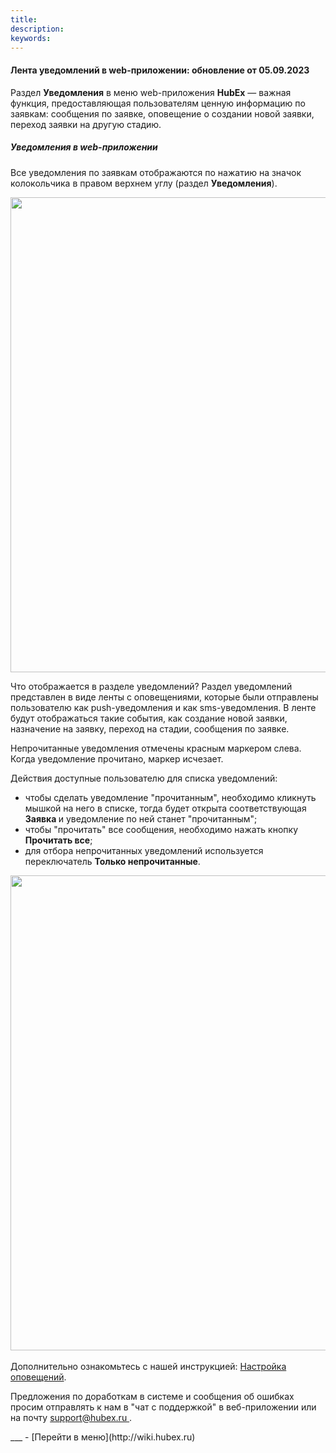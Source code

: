 ```yaml
---
title: 
description: 
keywords: 
---
```


#### Лента уведомлений в web-приложении: обновление от 05.09.2023
<html>
<meta charset="utf-8">

</html>
<body>
<p>Раздел <strong>Уведомления</strong> в меню web-приложения <strong>HubEx</strong> &mdash; важная функция, предоставляющая пользователям ценную информацию по заявкам: сообщения по заявке, оповещение о создании новой заявки, переход заявки на другую стадию.</p>
<h5>Уведомления в web-приложении</h5>
<p>Все уведомления по заявкам отображаются по нажатию на значок колокольчика в правом верхнем углу (раздел <strong>Уведомления</strong>).</p>
<div><img style="margin: 0 auto; display: block; max-width: 100%;" src="https://wiki.hubex.ru/attachments/images/FAQ/RELEASENOTES/NotificationWeb/NotificationWeb.jpg" width="760" height="auto" /></div>
<p>Что отображается в разделе уведомлений? Раздел уведомлений представлен в виде ленты с оповещениями, которые были отправлены пользователю как push-уведомления и как sms-уведомления. В ленте будут отображаться такие события, как создание новой заявки, назначение на заявку, переход на стадии, сообщения по заявке.</p>
<p>Непрочитанные уведомления отмечены красным маркером слева. Когда уведомление прочитано, маркер исчезает.</p>
<p>Действия доступные пользователю для списка уведомлений:</p>
<ul>
<li>чтобы сделать уведомление "прочитанным", необходимо кликнуть мышкой на него в списке, тогда будет открыта соответствующая <strong>Заявка </strong>и уведомление по ней станет "прочитанным";</li>
<li>чтобы "прочитать" все сообщения, необходимо нажать кнопку <strong>Прочитать все</strong>;</li>
<li>для отбора непрочитанных уведомлений используется переключатель <strong>Только непрочитанные</strong>.</li>
</ul>
<div><img style="margin: 0 auto; display: block; max-width: 100%;" src="https://wiki.hubex.ru/attachments/images/FAQ/RELEASENOTES/NotificationWeb/NotificationWeb3.jpg" width="760" height="auto" /></div>
<div>&nbsp;</div>
<div>Дополнительно ознакомьтесь с нашей инструкцией: <a href="https://wiki.hubex.ru/docs/FAQ/RU/admin/Notifications.html" target="_blank">Настройка оповещений</a>.</div>

<p>Предложения по доработкам в системе и сообщения об ошибках просим отправлять к нам в "чат с поддержкой" в веб-приложении или на почту <a href="mailto:support@hubex.ru" target="_blank" rel="noopener"> support@hubex.ru </a>.</p>

</body>
___
- [Перейти в меню](http://wiki.hubex.ru)

